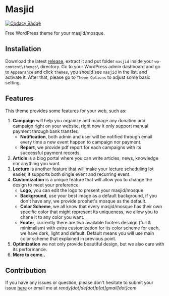 # Masjid

[![Codacy Badge](https://api.codacy.com/project/badge/Grade/9f1f7cc96d40485da063972cea27df4c)](https://app.codacy.com/app/rendy44/rmasjid?utm_source=github.com&utm_medium=referral&utm_content=rendy44/rmasjid&utm_campaign=Badge_Grade_Dashboard)

Free WordPress theme for your masjid/mosque.
## Installation
Download the latest <a href='https://github.com/rendy44/masjid/releases'>release</a>, extract it and put folder `masjid` inside your `wp-content\themes\` directory.
Go to your WordPress admin dashboard and go to `Appearance` and click `themes`, you should see `masjid` in the list, and activate it.
After that, please go to `Theme Options` to adjust some basic setting.
## Features
This theme provides some features for your web, such as:
1. **Campaign** will help you organize and manage any donation and campaign right on your website, right now it only support manual payment through bank transfer.
    - **Notification**, both admin and user will be notified through email every time a new event happen to campaign nor payment.
    - **Report**, we provide pdf report for each campaigns with its successful payment records.
2. **Article** is a blog portal where you can write articles, news, knowledge nor anything you want.
3. **Lecture** is another feature that will make your lecture scheduling lot easier, it supports both single event and recurring event.
4. **Customization** is a unique feature that will allow you to change the design to meet your preference.
    - **Logo**, you can edit the logo to present your masjid/mosque
    - **Background**, use your best image as a default background, if you don't have any, we provide prophet's mosque as the default.
    - **Color Scheme**, we all know that every masjid/mosque has their own specific color that might represent its uniqueness, we allow you to chane it to any color you want.
    - **Footer**, currently there are two available footers desaign (full & minimalism) with extra customization for its color scheme for each, we have dark, light and default. Default means you will use main color scheme that explained in previous point.
5. **Optimization** we not only provide beautiful design, but we also care with its performance.
6. **More to come..**
## Contribution
If you have any issues or question, please don't hesitate to submit your issue <a href='https://github.com/rendy44/masjid/issues'>here</a> or email me at *rendy[dot]de[dot]p[at]gmail[dot]com*
